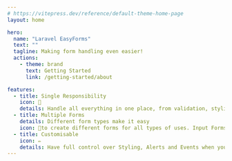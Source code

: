 ```yaml
---
# https://vitepress.dev/reference/default-theme-home-page
layout: home

hero:
  name: "Laravel EasyForms"
  text: ""
  tagline: Making form handling even easier!
  actions:
    - theme: brand
      text: Getting Started
      link: /getting-started/about

features:
  - title: Single Responsibility
    icon: 📌
    details: Handle all everything in one place, from validation, styling, to loading and processing actions. Our Vue plugin will handle the frontend.
  - title: Multiple Forms
    details: Different form types make it easy 
    icon: 📑to create different forms for all types of uses. Input Forms are great for user input and Action Forms can make dashboards easy to construct.
  - title: Customisable
    icon: ✏️
    details: Have full control over Styling, Alerts and Events when you need to complete additional actions or display info.
---
```


